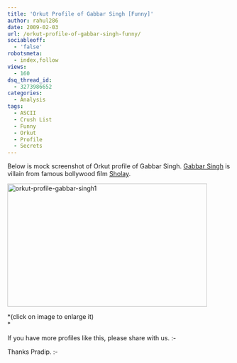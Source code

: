 ```yaml
---
title: 'Orkut Profile of Gabbar Singh [Funny]'
author: rahul286
date: 2009-02-03
url: /orkut-profile-of-gabbar-singh-funny/
sociableoff:
  - 'false'
robotsmeta:
  - index,follow
views:
  - 160
dsq_thread_id:
  - 3273986652
categories:
  - Analysis
tags:
  - ASCII
  - Crush List
  - Funny
  - Orkut
  - Profile
  - Secrets
---
```

Below is mock screenshot of Orkut profile of Gabbar Singh. <a href="http://en.wikipedia.org/wiki/Gabbar_Singh" onclick="_gaq.push(['_trackEvent', 'outbound-article', 'http://en.wikipedia.org/wiki/Gabbar_Singh', 'Gabbar Singh']);" >Gabbar Singh</a> is villain from famous bollywood film <a href="http://en.wikipedia.org/wiki/Sholay" onclick="_gaq.push(['_trackEvent', 'outbound-article', 'http://en.wikipedia.org/wiki/Sholay', 'Sholay']);" >Sholay</a>.

[<img class="alignnone size-large  wp-image-60979" src="http://cdn.devilsworkshop.org/files/2009/02/orkut-profile-gabbar-singh1.jpg" alt="orkut-profile-gabbar-singh1" width="450" height="277" />][1]

*(click on image to enlarge it)  
*

If you have more profiles like this, please share with us. <img src="http://devilsworkshop.org/wp-includes/images/smilies/simple-smile.png" alt=":-)" class="wp-smiley" style="height: 1em; max-height: 1em;" />

Thanks Pradip. <img src="http://devilsworkshop.org/wp-includes/images/smilies/simple-smile.png" alt=":-)" class="wp-smiley" style="height: 1em; max-height: 1em;" />

 [1]: http://cdn.devilsworkshop.org/files/2009/02/orkut-profile-gabbar-singh1.jpg
